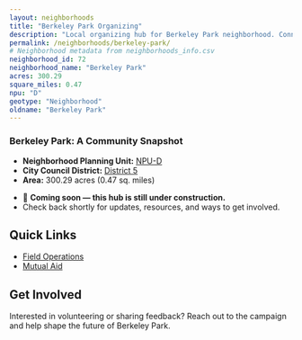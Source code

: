 ```yaml
---
layout: neighborhoods
title: "Berkeley Park Organizing"
description: "Local organizing hub for Berkeley Park neighborhood. Connect with field operations, mutual aid, and community organizing efforts."
permalink: /neighborhoods/berkeley-park/
# Neighborhood metadata from neighborhoods_info.csv
neighborhood_id: 72
neighborhood_name: "Berkeley Park"
acres: 300.29
square_miles: 0.47
npu: "D"
geotype: "Neighborhood"
oldname: "Berkeley Park"
---
```


### **Berkeley Park: A Community Snapshot**

  * **Neighborhood Planning Unit:** [NPU-D](https://www.atlantaga.gov/government/departments/city-planning/neighborhood-planning-units/neighborhood-and-npu-contacts)
  * **City Council District:** [District 5](https://citycouncil.atlantaga.gov/council-members/antonio-lewis)
  * **Area:** 300.29 acres (0.47 sq. miles)

- 🚧 **Coming soon — this hub is still under construction.**
- Check back shortly for updates, resources, and ways to get involved.

## Quick Links

- [Field Operations](./field-ops/)
- [Mutual Aid](./mutual-aid/)

## Get Involved

Interested in volunteering or sharing feedback? Reach out to the campaign and help shape the future of Berkeley Park.
